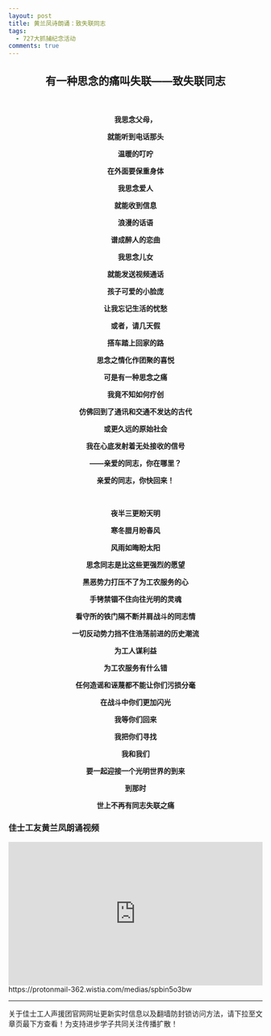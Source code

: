 ```yaml
---
layout: post
title: 黄兰凤诗朗诵：致失联同志
tags:
  - 727大抓捕纪念活动
comments: true
---
```


<h2><p align="center">有一种思念的痛叫失联——致失联同志</p></h2>
<br/>
<p align="center"><strong>我思念父母，</strong></p>
<p align="center"><strong>就能听到电话那头</strong></p>
<p align="center"><strong>温暖的叮咛</strong></p>
<p align="center"><strong>在外面要保重身体</strong></p>
<p align="center"><strong>我思念爱人</strong></p>
<p align="center"><strong>就能收到信息</strong></p>
<p align="center"><strong>浪漫的话语</strong></p>
<p align="center"><strong>谱成醉人的恋曲</strong></p>
<p align="center"><strong>我思念儿女</strong></p>
<p align="center"><strong>就能发送视频通话</strong></p>
<p align="center"><strong>孩子可爱的小脸庞</strong></p>
<p align="center"><strong>让我忘记生活的忧愁</strong></p>
<p align="center"><strong>或者，请几天假</strong></p>
<p align="center"><strong>搭车踏上回家的路</strong></p>
<p align="center"><strong>思念之情化作团聚的喜悦</strong></p>
<p align="center"><strong>可是有一种思念之痛</strong></p>
<p align="center"><strong>我竟不知如何疗创</strong></p>
<p align="center"><strong>仿佛回到了通讯和交通不发达的古代</strong></p>
<p align="center"><strong>或更久远的原始社会</strong></p>
<p align="center"><strong>我在心底发射着无处接收的信号</strong></p>
<p align="center"><strong>——亲爱的同志，你在哪里？</strong></p>
<p align="center"><strong>亲爱的同志，你快回来！</strong></p>
<br/>
<p align="center"><strong>夜半三更盼天明</strong></p>
<p align="center"><strong>寒冬腊月盼春风</strong></p>
<p align="center"><strong>风雨如晦盼太阳</strong></p>
<p align="center"><strong>思念同志是比这些更强烈的愿望</strong></p>
<p align="center"><strong>黑恶势力打压不了为工农服务的心</strong></p>
<p align="center"><strong>手铐禁锢不住向往光明的灵魂</strong></p>
<p align="center"><strong>看守所的铁门隔不断并肩战斗的同志情</strong></p>
<p align="center"><strong>一切反动势力挡不住浩荡前进的历史潮流 </strong></p>
<p align="center"><strong>为工人谋利益</strong></p>
<p align="center"><strong>为工农服务有什么错</strong></p>
<p align="center"><strong>任何造谣和诬蔑都不能让你们污损分毫</strong></p>
<p align="center"><strong>在战斗中你们更加闪光 </strong></p>
<p align="center"><strong>我等你们回来</strong></p>
<p align="center"><strong>我把你们寻找</strong></p>
<p align="center"><strong>我和我们</strong></p>
<p align="center"><strong>要一起迎接一个光明世界的到来</strong></p>
<p align="center"><strong>到那时</strong></p>
<p align="center"><strong>世上不再有同志失联之痛</strong></p>

### 佳士工友黄兰凤朗诵视频
<div style="width:100%;height:0px;position:relative;padding-bottom:56.250%;"><iframe src="https://streamable.com/s/m6heu/ipsbq" frameborder="0" width="100%" height="100%" allowfullscreen style="width:100%;height:100%;position:absolute;left:0px;top:0px;overflow:hidden;"></iframe></div>
https://protonmail-362.wistia.com/medias/spbin5o3bw

---
关于佳士工人声援团官网网址更新实时信息以及翻墙防封锁访问方法，请下拉至文章页最下方查看！为支持进步学子共同关注传播扩散！
